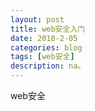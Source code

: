 ```yaml
---
layout: post
title: web安全入门
date: 2018-2-05
categories: blog
tags: [web安全]
description: na。
---
```




web安全






